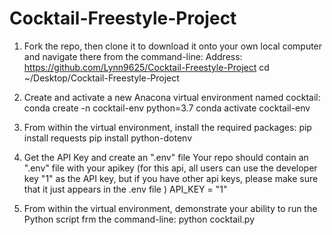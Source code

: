 # Cocktail-Freestyle-Project
1) Fork the repo, then clone it to download it onto your own local computer and navigate there from the command-line:
Address: https://github.com/Lynn9625/Cocktail-Freestyle-Project
cd ~/Desktop/Cocktail-Freestyle-Project

2) Create and activate a new Anacona virtual environment named cocktail:
conda create -n cocktail-env python=3.7
conda activate cocktail-env

3) From within the virtual environment, install the required packages:
pip install requests 
pip install python-dotenv 

4) Get the API Key and create an ".env" file
Your repo should contain an ".env" file with your apikey (for this api, all users can use the developer key "1" as the API key, but if you have other api keys, please make sure that it just appears in the .env file )
API_KEY = "1"

5) From within the virtual environment, demonstrate your ability to run the Python script frm the command-line:
python cocktail.py